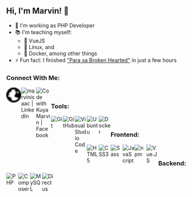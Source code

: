 ## Hi, I'm Marvin! 👋

- 👔 I'm working as PHP Developer
- 📚 I'm teaching myself:
    - 📌 VueJS
    - 📌 Linux, and
    - 📌 Docker, among other things
- ⚡ Fun fact: I finished ["Para sa Broken Hearted"](https://www.goodreads.com/en/book/show/20762809-para-sa-broken-hearted) in just a few hours

### Connect With Me:

[<img align="left" alt="marvinisaac.com" width="40px" src="https://raw.githubusercontent.com/iconic/open-iconic/master/svg/globe.svg" />][website]
[<img align="left" alt="marvinisaac | LinkedIn" width="40px" src="https://cdn.jsdelivr.net/npm/simple-icons@3.5.0/icons/linkedin.svg" />][linkedin]
[<img align="left" alt="Code with Kuya Marvin | Facebook" width="40px" src="https://cdn.jsdelivr.net/npm/simple-icons@3.5.0/icons/facebook.svg" />][tutorial]
<br/>

### Tools:

<img align="left"
    alt="Git"
    title="Git"
    width="32px"
    src="https://cdn.jsdelivr.net/npm/simple-icons@3.5.0/icons/git.svg" />
<img align="left"
    alt="GitHub"
    title="GitHub"
    width="32px"
    src="https://cdn.jsdelivr.net/npm/simple-icons@3.5.0/icons/github.svg" />
<img align="left"
    alt="Visual Studio Code"
    title="Visual Studio Code"
    width="32px"
    src="https://cdn.jsdelivr.net/npm/simple-icons@3.5.0/icons/visualstudiocode.svg" />
<img align="left"
    alt="Ubuntu"
    title="Ubuntu"
    width="32px"
    src="https://cdn.jsdelivr.net/npm/simple-icons@3.5.0/icons/ubuntu.svg" />
<img align="left"
    alt="Docker"
    title="Docker"
    width="32px"
    src="https://cdn.jsdelivr.net/npm/simple-icons@3.5.0/icons/docker.svg" />
<br/>

### Frontend:

<img align="left"
    alt="HTML5"
    title="HTML5"
    width="32px"
    src="https://cdn.jsdelivr.net/npm/simple-icons@3.5.0/icons/html5.svg" />
<img align="left"
    alt="CSS3"
    title="CSS3"
    width="32px"
    src="https://cdn.jsdelivr.net/npm/simple-icons@3.5.0/icons/css3.svg" />
<img align="left"
    alt="Sass"
    title="Sass"
    width="32px"
    src="https://cdn.jsdelivr.net/npm/simple-icons@3.5.0/icons/sass.svg" />
<img align="left"
    alt="JavaScript"
    title="JavaScript"
    width="32px"
    src="https://cdn.jsdelivr.net/npm/simple-icons@3.5.0/icons/javascript.svg" />
<img align="left"
    alt="npm"
    title="npm"
    width="32px"
    src="https://cdn.jsdelivr.net/npm/simple-icons@3.5.0/icons/npm.svg" />
<img align="left"
    alt="Vue.JS"
    title="Vue.JS"
    width="32px"
    src="https://cdn.jsdelivr.net/npm/simple-icons@3.5.0/icons/vue-dot-js.svg" />
<br/>

### Backend:

<img align="left"
    alt="PHP"
    title="PHP"
    width="32px"
    src="https://cdn.jsdelivr.net/npm/simple-icons@3.5.0/icons/php.svg" />
<img align="left"
    alt="Composer"
    title="Composer"
    width="32px"
    src="https://cdn.jsdelivr.net/npm/simple-icons@3.5.0/icons/composer.svg" />
<img align="left"
    alt="MySQL"
    title="MySQL"
    width="32px"
    src="https://cdn.jsdelivr.net/npm/simple-icons@3.5.0/icons/mysql.svg" />
<img align="left"
    alt="Directus"
    title="Directus"
    width="32px"
    src="https://cdn.jsdelivr.net/npm/simple-icons@3.5.0/icons/directus.svg" />
<br/>

[linkedin]: https://www.linkedin.com/in/marvinisaac/
[tutorial]: https://facebook.com/codewithkuyamarvin
[website]: https://marvinisaac.com
